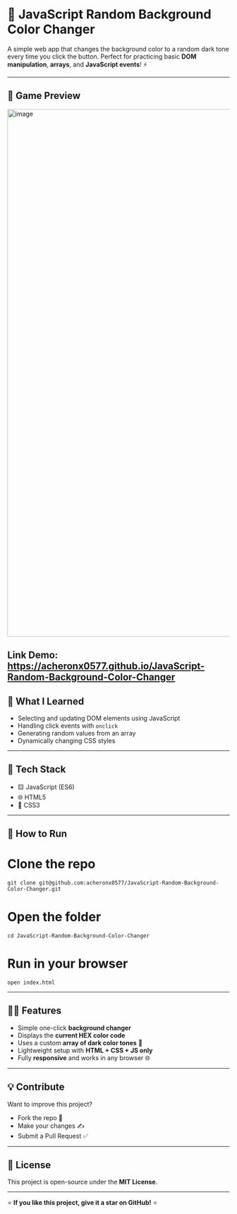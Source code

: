 # 🎨 JavaScript Random Background Color Changer

A simple web app that changes the background color to a random dark tone every time you click the button. Perfect for practicing basic **DOM manipulation**, **arrays**, and **JavaScript events**! ⚡

---

## 📸 Game Preview

<img width="2027" height="1196" alt="image" src="https://github.com/user-attachments/assets/0bb379ef-33a0-430f-86cb-811592d7fadb" />

Link Demo: https://acheronx0577.github.io/JavaScript-Random-Background-Color-Changer
---

## 🧠 What I Learned
- Selecting and updating DOM elements using JavaScript  
- Handling click events with `onclick`  
- Generating random values from an array  
- Dynamically changing CSS styles  

---

## 🧰 Tech Stack
- 🟨 JavaScript (ES6)
- 🌐 HTML5
- 🎨 CSS3

---

## 🚀 How to Run
# Clone the repo
```
git clone git@github.com:acheronx0577/JavaScript-Random-Background-Color-Changer.git
```
# Open the folder
```
cd JavaScript-Random-Background-Color-Changer
```
# Run in your browser
```
open index.html
```

---

## 🧙‍♂️ Features

- Simple one-click **background changer**  
- Displays the **current HEX color code**  
- Uses a custom **array of dark color tones** 🎨  
- Lightweight setup with **HTML + CSS + JS only**  
- Fully **responsive** and works in any browser 🌐  

---

## 💡 Contribute

Want to improve this project?  
- Fork the repo 🍴  
- Make your changes ✍️  
- Submit a Pull Request ✅  

---

## 📜 License

This project is open-source under the **MIT License**.

---
⭐ **If you like this project, give it a star on GitHub!** ⭐
